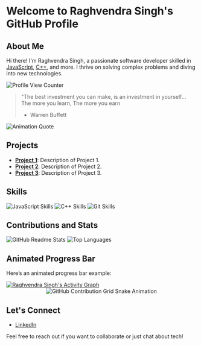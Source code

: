 # Welcome to Raghvendra Singh's GitHub Profile

## About Me

Hi there! I'm Raghvendra Singh, a passionate software developer skilled in [JavaScript](https://developer.mozilla.org/en-US/docs/Web/JavaScript), [C++](https://en.wikipedia.org/wiki/C%2B%2B), and more. I thrive on solving complex problems and diving into new technologies.

![Profile View Counter](https://komarev.com/ghpvc/?username=raghav4444)

> "The best investment you can make, is an investment in yourself...
> The more you learn,
> The more you earn
> - Warren Buffett

![Animation Quote](https://marketmegood.com/blog/wp-content/uploads/2020/12/Warren-Buffett-Quotes-on-Leadership-and-Success-4.jpg)

## Projects

- [**Project 1**](https://github.com/raghav4444/project1): Description of Project 1.
- [**Project 2**](https://github.com/raghav4444/project2): Description of Project 2.
- [**Project 3**](https://github.com/raghav4444/project3): Description of Project 3.

## Skills

![JavaScript Skills](https://img.shields.io/badge/JavaScript-Advanced-brightgreen)
![C++ Skills](https://img.shields.io/badge/C%2B%2B-Intermediate-blue)
![Git Skills](https://img.shields.io/badge/Git-Expert-red)

## Contributions and Stats

![GitHub Readme Stats](https://github-readme-streak-stats.herokuapp.com?user=raghav4444&theme=dark-smoky&date_format=M%20j%5B%2C%20Y%5D&background=0D1117&ring=FF3C74&currStreakNum=FFFFFF&dates=FF3C74&sideLabels=FFFFFF&fire=FF3C74&sideNums=FFFFFF&currStreakLabel=62C4FF&border=FF3C74)
![Top Languages](https://github-readme-stats.vercel.app/api/top-langs/?username=raghav4444&layout=compact&theme=radical)

## Animated Progress Bar

Here’s an animated progress bar example:
<div>
    <a href="#"><img alt="Raghvendra Singh's Activity Graph" src="https://github-readme-activity-graph.vercel.app/graph?username=raghav4444&custom_title=Raghvendra%27s%20Contribution%20Graph&bg_color=0D1117&color=ff3c74&line=FFFFFF&point=ff3c74&hide_border=true" /></a>
</div>

<div align="center">
    <img src="https://raw.githubusercontent.com/[raghav4444]/[raghav4444]/output/github-contribution-grid-snake.svg" alt="GitHub Contribution Grid Snake Animation"/>
</div>


## Let's Connect

- [LinkedIn](https://www.linkedin.com/in/raghvendra-singh/)

Feel free to reach out if you want to collaborate or just chat about tech!
